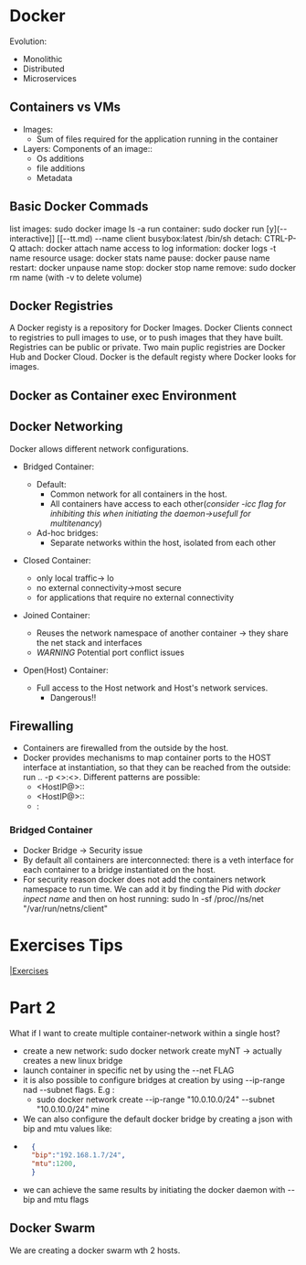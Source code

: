 # Docker
Evolution:

- Monolithic 
- Distributed
- Microservices
 
## Containers vs VMs
- Images:
    - Sum of files required for the application running in the container
- Layers: Components of an image::
    - Os additions
    - file additions
    - Metadata

## Basic Docker Commads
list images: sudo docker image ls -a
run container: sudo docker run [y](--interactive]] [[--tt.md) --name client busybox:latest /bin/sh
detach: CTRL-P-Q
attach: docker attach name
access to log information: docker logs -t name
resource usage: docker stats name
pause: docker pause name
restart: docker unpause name
stop: docker stop name
remove: sudo docker rm name (with -v to delete volume)

## Docker Registries
A Docker registy is a repository for Docker Images. Docker Clients connect to registries to pull images to use, or to push images that they have built. Registries can be public or private. Two main puplic registries are Docker Hub and Docker Cloud. Docker is the default registy where Docker looks for images.

## Docker as Container exec Environment

## Docker Networking
Docker allows different network configurations.
- Bridged Container:
    - Default:
        - Common network for all containers in the host.
        - All containers have access to each other(*consider -icc flag for inhibiting this when initiating the daemon->usefull for multitenancy*) 
    - Ad-hoc bridges:
        - Separate networks within the host, isolated from each other

- Closed Container:
    - only local traffic-> lo
    - no external connectivity->most secure
    - for applications that require no external connectivity

- Joined Container:
    - Reuses the network namespace of another container -> they share the net stack and interfaces
    - *WARNING* Potential port conflict issues

- Open(Host) Container:
    - Full access to the Host network and Host's network services.
        - Dangerous!!

## Firewalling
- Containers are firewalled from the outside by the host.
- Docker provides mechanisms to map container ports to the HOST interface at instantiation, so that they can be reached from the outside: run .. -p <>:<>. Different patterns are possible:
    - <HostIP@>:<HostPort>:<container port>
    - <HostIP@>::<container port>
    - <HostPort>:<container port>



### Bridged Container
- Docker Bridge -> Security issue
- By default all containers are interconnected: there is a veth interface for each container to a bridge instantiated on the host.
- For security reason docker does not add the containers network namespace to run time. We can add it by finding the Pid with *docker inpect name* and then on host running: sudo ln -sf /proc/<Pid>/ns/net "/var/run/netns/client" 
# Exercises Tips
[|Exercises](Lecture8Exercises.md)

# Part 2

What if I want to create multiple container-network within a single host?
- create a new network: sudo docker network create myNT -> actually creates a new linux bridge
- launch container in specific net by using the --net FLAG
- it is also possible to configure bridges at creation by using --ip-range nad --subnet flags. E.g :
    - sudo docker network create --ip-range "10.0.10.0/24" --subnet "10.0.10.0/24" mine
- We can also configure the default docker bridge by creating a json with bip and mtu values like:
- ``` json
    {
    "bip":"192.168.1.7/24",
    "mtu":1200,
    }
    ```
- we can achieve the same results by initiating the docker daemon with --bip and mtu flags

## Docker Swarm
We are creating a docker swarm wth 2 hosts.
